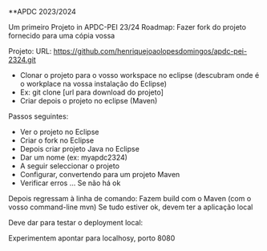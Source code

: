 **APDC 2023/2024

Um primeiro Projeto in APDC-PEI 23/24
Roadmap:
Fazer fork do projeto fornecido para uma cópia vossa

Projeto:
URL: https://github.com/henriquejoaolopesdomingos/apdc-pei-2324.git

* Clonar o projeto para o vosso workspace no eclipse (descubram onde é o workplace na vossa instalação do Eclipse)
* Ex: git clone [url para download do projeto]
* Criar depois o projeto no eclipse (Maven)

Passos seguintes:
* Ver o projeto no Eclipse
* Criar o fork no Eclipse
* Depois criar projeto Java no Eclipse
* Dar um nome (ex: myapdc2324)
* A seguir seleccionar o projeto
* Configurar, convertendo para um projeto Maven
* Verificar erros ... Se não há ok

Depois regressam à linha de comando:
Fazem build com o Maven (com o vosso command-line mvn)
Se tudo estiver ok, devem ter a aplicação local

Deve dar para testar o deployment local:

Experimentem apontar para localhosy, porto 8080

